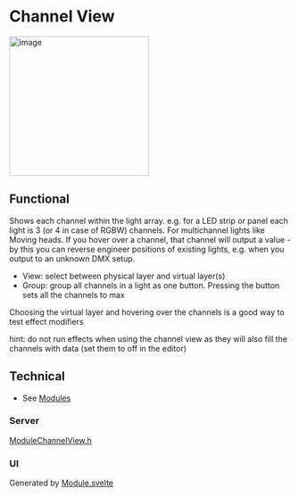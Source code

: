 # Channel View

<img width="250" alt="image" src="https://github.com/user-attachments/assets/dff9c74d-a93b-425c-9bd4-7ca74c0d9520" />

## Functional

Shows each channel within the light array. e.g. for a LED strip or panel each light is 3 (or 4 in case of RGBW) channels. For multichannel lights like Moving heads.
If you hover over a channel, that channel will output a value - by this you can reverse engineer positions of existing lights, e.g. when you output to an unknown DMX setup.

* View: select between physical layer and virtual layer(s)
* Group: group all channels in a light as one button. Pressing the button sets all the channels to max

Choosing the virtual layer and hovering over the channels is a good way to test effect modifiers

hint: do not run effects when using the channel view as they will also fill the channels with data (set them to off in the editor)

## Technical

* See [Modules](../modules.md)

### Server

[ModuleChannelView.h](https://github.com/MoonModules/MoonLight/blob/main/src/MoonLight/ModuleChannelView.h)

### UI

Generated by [Module.svelte](https://github.com/MoonModules/MoonLight/blob/main/interface/src/routes/moonbase/module/Module.svelte)
